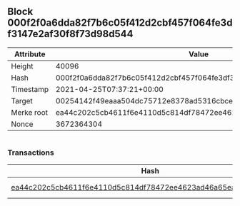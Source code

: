 ## Block 000f2f0a6dda82f7b6c05f412d2cbf457f064fe3df3147e2af30f8f73d98d544

Attribute | Value
--- | ---
Height | 40096
Hash | 000f2f0a6dda82f7b6c05f412d2cbf457f064fe3df3147e2af30f8f73d98d544
Timestamp | 2021-04-25T07:37:21+00:00
Target | 00254142f49eaaa504dc75712e8378ad5316cbcead634704b3734b6271167cc4
Merke root | ea44c202c5cb4611f6e4110d5c814df78472ee4623ad46a65eaa6d2d6f0a3cf8
Nonce | 3672364304

```

```

### Transactions

Hash | Amount
--- | ---
[ea44c202c5cb4611f6e4110d5c814df78472ee4623ad46a65eaa6d2d6f0a3cf8](ea44c202c5cb4611f6e4110d5c814df78472ee4623ad46a65eaa6d2d6f0a3cf8.md) | 10.00000000 SKEPTI 
